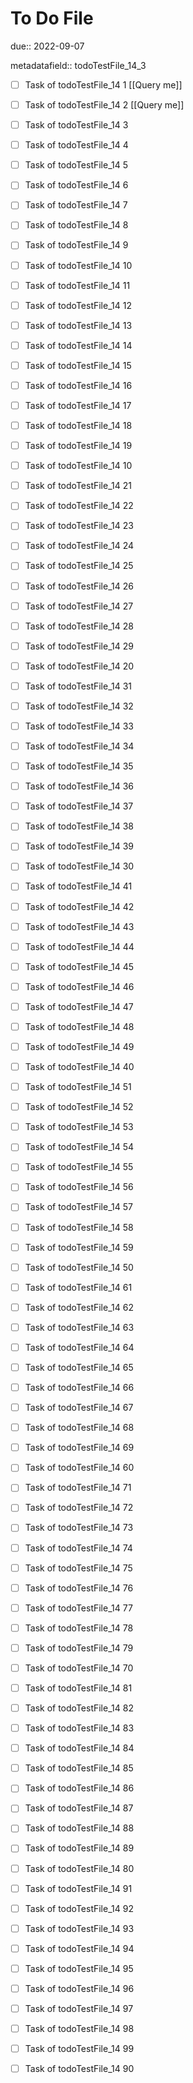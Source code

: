 # To Do File

due:: 2022-09-07

metadatafield:: todoTestFile_14_3

- [ ] Task of todoTestFile_14 1 [[Query me]]
- [ ] Task of todoTestFile_14 2 [[Query me]]
- [ ] Task of todoTestFile_14 3
- [ ] Task of todoTestFile_14 4
- [ ] Task of todoTestFile_14 5
- [ ] Task of todoTestFile_14 6
- [ ] Task of todoTestFile_14 7
- [ ] Task of todoTestFile_14 8
- [ ] Task of todoTestFile_14 9
- [ ] Task of todoTestFile_14 10

- [ ] Task of todoTestFile_14 11 
- [ ] Task of todoTestFile_14 12 
- [ ] Task of todoTestFile_14 13
- [ ] Task of todoTestFile_14 14
- [ ] Task of todoTestFile_14 15
- [ ] Task of todoTestFile_14 16
- [ ] Task of todoTestFile_14 17
- [ ] Task of todoTestFile_14 18
- [ ] Task of todoTestFile_14 19
- [ ] Task of todoTestFile_14 10

- [ ] Task of todoTestFile_14 21 
- [ ] Task of todoTestFile_14 22 
- [ ] Task of todoTestFile_14 23
- [ ] Task of todoTestFile_14 24
- [ ] Task of todoTestFile_14 25
- [ ] Task of todoTestFile_14 26
- [ ] Task of todoTestFile_14 27
- [ ] Task of todoTestFile_14 28
- [ ] Task of todoTestFile_14 29
- [ ] Task of todoTestFile_14 20

- [ ] Task of todoTestFile_14 31 
- [ ] Task of todoTestFile_14 32 
- [ ] Task of todoTestFile_14 33
- [ ] Task of todoTestFile_14 34
- [ ] Task of todoTestFile_14 35
- [ ] Task of todoTestFile_14 36
- [ ] Task of todoTestFile_14 37
- [ ] Task of todoTestFile_14 38
- [ ] Task of todoTestFile_14 39
- [ ] Task of todoTestFile_14 30

- [ ] Task of todoTestFile_14 41 
- [ ] Task of todoTestFile_14 42 
- [ ] Task of todoTestFile_14 43
- [ ] Task of todoTestFile_14 44
- [ ] Task of todoTestFile_14 45
- [ ] Task of todoTestFile_14 46
- [ ] Task of todoTestFile_14 47
- [ ] Task of todoTestFile_14 48
- [ ] Task of todoTestFile_14 49
- [ ] Task of todoTestFile_14 40

- [ ] Task of todoTestFile_14 51 
- [ ] Task of todoTestFile_14 52 
- [ ] Task of todoTestFile_14 53
- [ ] Task of todoTestFile_14 54
- [ ] Task of todoTestFile_14 55
- [ ] Task of todoTestFile_14 56
- [ ] Task of todoTestFile_14 57
- [ ] Task of todoTestFile_14 58
- [ ] Task of todoTestFile_14 59
- [ ] Task of todoTestFile_14 50

- [ ] Task of todoTestFile_14 61 
- [ ] Task of todoTestFile_14 62 
- [ ] Task of todoTestFile_14 63
- [ ] Task of todoTestFile_14 64
- [ ] Task of todoTestFile_14 65
- [ ] Task of todoTestFile_14 66
- [ ] Task of todoTestFile_14 67
- [ ] Task of todoTestFile_14 68
- [ ] Task of todoTestFile_14 69
- [ ] Task of todoTestFile_14 60

- [ ] Task of todoTestFile_14 71 
- [ ] Task of todoTestFile_14 72 
- [ ] Task of todoTestFile_14 73
- [ ] Task of todoTestFile_14 74
- [ ] Task of todoTestFile_14 75
- [ ] Task of todoTestFile_14 76
- [ ] Task of todoTestFile_14 77
- [ ] Task of todoTestFile_14 78
- [ ] Task of todoTestFile_14 79
- [ ] Task of todoTestFile_14 70


- [ ] Task of todoTestFile_14 81 
- [ ] Task of todoTestFile_14 82 
- [ ] Task of todoTestFile_14 83
- [ ] Task of todoTestFile_14 84
- [ ] Task of todoTestFile_14 85
- [ ] Task of todoTestFile_14 86
- [ ] Task of todoTestFile_14 87
- [ ] Task of todoTestFile_14 88
- [ ] Task of todoTestFile_14 89
- [ ] Task of todoTestFile_14 80


- [ ] Task of todoTestFile_14 91 
- [ ] Task of todoTestFile_14 92 
- [ ] Task of todoTestFile_14 93
- [ ] Task of todoTestFile_14 94
- [ ] Task of todoTestFile_14 95
- [ ] Task of todoTestFile_14 96
- [ ] Task of todoTestFile_14 97
- [ ] Task of todoTestFile_14 98
- [ ] Task of todoTestFile_14 99
- [ ] Task of todoTestFile_14 90
